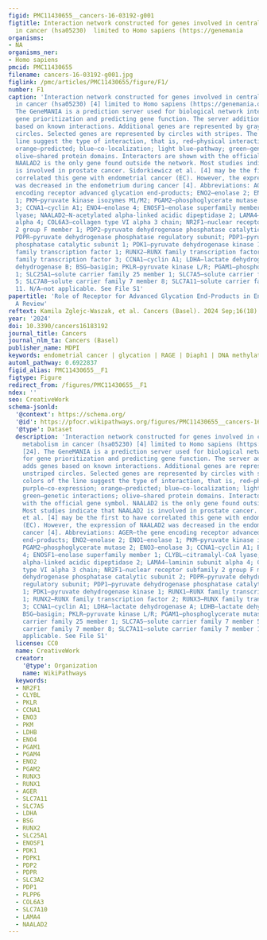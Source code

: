 ```yaml
---
figid: PMC11430655__cancers-16-03192-g001
figtitle: Interaction network constructed for genes involved in central carbon metabolism
  in cancer (hsa05230)  limited to Homo sapiens (https://genemania
organisms:
- NA
organisms_ner:
- Homo sapiens
pmcid: PMC11430655
filename: cancers-16-03192-g001.jpg
figlink: /pmc/articles/PMC11430655/figure/F1/
number: F1
caption: 'Interaction network constructed for genes involved in central carbon metabolism
  in cancer (hsa05230) [4] limited to Homo sapiens (https://genemania.org/) [24].
  The GeneMANIA is a prediction server used for biological network integration for
  gene prioritization and predicting gene function. The server additionally adds genes
  based on known interactions. Additional genes are represented by gray, unstriped
  circles. Selected genes are represented by circles with stripes. The colors of the
  line suggest the type of interaction, that is, red—physical interactions; purple—co-expression;
  orange—predicted; blue—co-localization; light blue—pathway; green—genetic interactions;
  olive—shared protein domains. Interactors are shown with the official gene symbol.
  NAALAD2 is the only gene found outside the network. Most studies indicate that NAALAD2
  is involved in prostate cancer. Sidorkiewicz et al. [4] may be the first to have
  correlated this gene with endometrial cancer (EC). However, the expression of NAALAD2
  was decreased in the endometrium during cancer [4]. Abbreviations: AGER—the gene
  encoding receptor advanced glycation end-products; ENO2—enolase 2; ENO1—enolase
  1; PKM—pyruvate kinase isozymes M1/M2; PGAM2—phosphoglycerate mutase 2; ENO3—enolase
  3; CCNA1—cyclin A1; ENO4—enolase 4; ENOSF1—enolase superfamily member 1; CLYBL—citramalyl-CoA
  lyase; NAALAD2—N-acetylated alpha-linked acidic dipeptidase 2; LAMA4—laminin subunit
  alpha 4; COL6A3—collagen type VI alpha 3 chain; NR2F1—nuclear receptor subfamily
  2 group F member 1; PDP2—pyruvate dehydrogenase phosphatase catalytic subunit 2;
  PDPR—pyruvate dehydrogenase phosphatase regulatory subunit; PDP1—pyruvate dehydrogenase
  phosphatase catalytic subunit 1; PDK1—pyruvate dehydrogenase kinase 1; RUNX1—RUNX
  family transcription factor 1; RUNX2—RUNX family transcription factor 2; RUNX3—RUNX
  family transcription factor 3; CCNA1—cyclin A1; LDHA—lactate dehydrogenase A; LDHB—lactate
  dehydrogenase B; BSG—basigin; PKLR—pyruvate kinase L/R; PGAM1—phosphoglycerate mutase
  1; SLC25A1—solute carrier family 25 member 1; SLC7A5—solute carrier family 7 member
  5; SLC7A8—solute carrier family 7 member 8; SLC7A11—solute carrier family 7 member
  11. N/A—not applicable. See File S1'
papertitle: 'Role of Receptor for Advanced Glycation End-Products in Endometrial Cancer:
  A Review'
reftext: Kamila Zglejc-Waszak, et al. Cancers (Basel). 2024 Sep;16(18).
year: '2024'
doi: 10.3390/cancers16183192
journal_title: Cancers
journal_nlm_ta: Cancers (Basel)
publisher_name: MDPI
keywords: endometrial cancer | glycation | RAGE | Diaph1 | DNA methylation
automl_pathway: 0.6922837
figid_alias: PMC11430655__F1
figtype: Figure
redirect_from: /figures/PMC11430655__F1
ndex: ''
seo: CreativeWork
schema-jsonld:
  '@context': https://schema.org/
  '@id': https://pfocr.wikipathways.org/figures/PMC11430655__cancers-16-03192-g001.html
  '@type': Dataset
  description: 'Interaction network constructed for genes involved in central carbon
    metabolism in cancer (hsa05230) [4] limited to Homo sapiens (https://genemania.org/)
    [24]. The GeneMANIA is a prediction server used for biological network integration
    for gene prioritization and predicting gene function. The server additionally
    adds genes based on known interactions. Additional genes are represented by gray,
    unstriped circles. Selected genes are represented by circles with stripes. The
    colors of the line suggest the type of interaction, that is, red—physical interactions;
    purple—co-expression; orange—predicted; blue—co-localization; light blue—pathway;
    green—genetic interactions; olive—shared protein domains. Interactors are shown
    with the official gene symbol. NAALAD2 is the only gene found outside the network.
    Most studies indicate that NAALAD2 is involved in prostate cancer. Sidorkiewicz
    et al. [4] may be the first to have correlated this gene with endometrial cancer
    (EC). However, the expression of NAALAD2 was decreased in the endometrium during
    cancer [4]. Abbreviations: AGER—the gene encoding receptor advanced glycation
    end-products; ENO2—enolase 2; ENO1—enolase 1; PKM—pyruvate kinase isozymes M1/M2;
    PGAM2—phosphoglycerate mutase 2; ENO3—enolase 3; CCNA1—cyclin A1; ENO4—enolase
    4; ENOSF1—enolase superfamily member 1; CLYBL—citramalyl-CoA lyase; NAALAD2—N-acetylated
    alpha-linked acidic dipeptidase 2; LAMA4—laminin subunit alpha 4; COL6A3—collagen
    type VI alpha 3 chain; NR2F1—nuclear receptor subfamily 2 group F member 1; PDP2—pyruvate
    dehydrogenase phosphatase catalytic subunit 2; PDPR—pyruvate dehydrogenase phosphatase
    regulatory subunit; PDP1—pyruvate dehydrogenase phosphatase catalytic subunit
    1; PDK1—pyruvate dehydrogenase kinase 1; RUNX1—RUNX family transcription factor
    1; RUNX2—RUNX family transcription factor 2; RUNX3—RUNX family transcription factor
    3; CCNA1—cyclin A1; LDHA—lactate dehydrogenase A; LDHB—lactate dehydrogenase B;
    BSG—basigin; PKLR—pyruvate kinase L/R; PGAM1—phosphoglycerate mutase 1; SLC25A1—solute
    carrier family 25 member 1; SLC7A5—solute carrier family 7 member 5; SLC7A8—solute
    carrier family 7 member 8; SLC7A11—solute carrier family 7 member 11. N/A—not
    applicable. See File S1'
  license: CC0
  name: CreativeWork
  creator:
    '@type': Organization
    name: WikiPathways
  keywords:
  - NR2F1
  - CLYBL
  - PKLR
  - CCNA1
  - ENO3
  - PKM
  - LDHB
  - ENO4
  - PGAM1
  - PGAM4
  - ENO2
  - PGAM2
  - RUNX3
  - RUNX1
  - AGER
  - SLC7A11
  - SLC7A5
  - LDHA
  - BSG
  - RUNX2
  - SLC25A1
  - ENOSF1
  - PDK1
  - PDPK1
  - PDP2
  - PDPR
  - SLC3A2
  - PDP1
  - PLPP6
  - COL6A3
  - SLC7A10
  - LAMA4
  - NAALAD2
---
```


